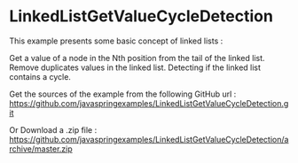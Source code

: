 # LinkedListGetValueCycleDetection

This example presents some basic concept of linked lists :

Get a value of a node in the Nth position from the tail of the linked list.
Remove duplicates values in the linked list.
Detecting if the linked list contains a cycle.

Get the sources of the example from the following GitHub url : https://github.com/javaspringexamples/LinkedListGetValueCycleDetection.git

Or Download a .zip file : https://github.com/javaspringexamples/LinkedListGetValueCycleDetection/archive/master.zip